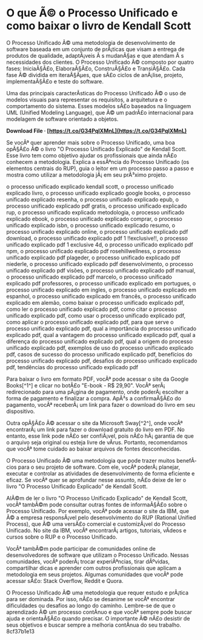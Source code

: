 
 
# O que Ã© o Processo Unificado e como baixar o livro de Kendall Scott
 
O Processo Unificado Ã© uma metodologia de desenvolvimento de software baseada em um conjunto de prÃ¡ticas que visam a entrega de produtos de qualidade, adaptÃ¡veis Ã s mudanÃ§as e que atendam Ã s necessidades dos clientes. O Processo Unificado Ã© composto por quatro fases: IniciaÃ§Ã£o, ElaboraÃ§Ã£o, ConstruÃ§Ã£o e TransiÃ§Ã£o. Cada fase Ã© dividida em iteraÃ§Ãµes, que sÃ£o ciclos de anÃ¡lise, projeto, implementaÃ§Ã£o e teste do software.
 
Uma das principais caracterÃ­sticas do Processo Unificado Ã© o uso de modelos visuais para representar os requisitos, a arquitetura e o comportamento do sistema. Esses modelos sÃ£o baseados na linguagem UML (Unified Modeling Language), que Ã© um padrÃ£o internacional para modelagem de software orientado a objetos.
 
**Download File · [https://t.co/G34PqlXMnL](https://t.co/G34PqlXMnL)**


 
Se vocÃª quer aprender mais sobre o Processo Unificado, uma boa opÃ§Ã£o Ã© o livro "O Processo Unificado Explicado" de Kendall Scott. Esse livro tem como objetivo ajudar os profissionais que ainda nÃ£o conhecem a metodologia. Explica a essÃªncia do Processo Unificado (os elementos centrais do RUP), guia o leitor em um processo passo a passo e mostra como utilizar a metodologia jÃ¡ em seu prÃ³ximo projeto.
 
o processo unificado explicado kendall scott,  o processo unificado explicado livro,  o processo unificado explicado google books,  o processo unificado explicado resenha,  o processo unificado explicado epub,  o processo unificado explicado pdf gratis,  o processo unificado explicado rup,  o processo unificado explicado metodologia,  o processo unificado explicado ebook,  o processo unificado explicado comprar,  o processo unificado explicado isbn,  o processo unificado explicado resumo,  o processo unificado explicado online,  o processo unificado explicado pdf download,  o processo unificado explicado pdf 1 !!exclusive!!,  o processo unificado explicado pdf 1 exclusive 4d,  o processo unificado explicado pdf npm,  o processo unificado explicado pdf rosehillwellness,  o processo unificado explicado pdf plageder,  o processo unificado explicado pdf niederle,  o processo unificado explicado pdf desenvolvimento,  o processo unificado explicado pdf visões,  o processo unificado explicado pdf manual,  o processo unificado explicado pdf marcelo,  o processo unificado explicado pdf professores,  o processo unificado explicado em portugues,  o processo unificado explicado em ingles,  o processo unificado explicado em espanhol,  o processo unificado explicado em francês,  o processo unificado explicado em alemão,  como baixar o processo unificado explicado pdf,  como ler o processo unificado explicado pdf,  como citar o processo unificado explicado pdf,  como usar o processo unificado explicado pdf,  como aplicar o processo unificado explicado pdf,  para que serve o processo unificado explicado pdf,  qual a importância do processo unificado explicado pdf,  qual a vantagem do processo unificado explicado pdf,  qual a diferença do processo unificado explicado pdf,  qual a origem do processo unificado explicado pdf,  exemplos de uso do processo unificado explicado pdf,  casos de sucesso do processo unificado explicado pdf,  benefícios do processo unificado explicado pdf,  desafios do processo unificado explicado pdf,  tendências do processo unificado explicado pdf
 
Para baixar o livro em formato PDF, vocÃª pode acessar o site da Google Books[^1^] e clicar no botÃ£o "E-book - R$ 29,90". VocÃª serÃ¡ redirecionado para uma pÃ¡gina de pagamento, onde poderÃ¡ escolher a forma de pagamento e finalizar a compra. ApÃ³s a confirmaÃ§Ã£o do pagamento, vocÃª receberÃ¡ um link para fazer o download do livro em seu dispositivo.
 
Outra opÃ§Ã£o Ã© acessar o site da Microsoft Sway[^2^], onde vocÃª encontrarÃ¡ um link para fazer o download gratuito do livro em PDF. No entanto, esse link pode nÃ£o ser confiÃ¡vel, pois nÃ£o hÃ¡ garantia de que o arquivo seja original ou esteja livre de vÃ­rus. Portanto, recomendamos que vocÃª tome cuidado ao baixar arquivos de fontes desconhecidas.
 
O Processo Unificado Ã© uma metodologia que pode trazer muitos benefÃ­cios para o seu projeto de software. Com ele, vocÃª poderÃ¡ planejar, executar e controlar as atividades de desenvolvimento de forma eficiente e eficaz. Se vocÃª quer se aprofundar nesse assunto, nÃ£o deixe de ler o livro "O Processo Unificado Explicado" de Kendall Scott.
  
AlÃ©m de ler o livro "O Processo Unificado Explicado" de Kendall Scott, vocÃª tambÃ©m pode consultar outras fontes de informaÃ§Ã£o sobre o Processo Unificado. Por exemplo, vocÃª pode acessar o site da IBM, que Ã© a empresa responsÃ¡vel pelo desenvolvimento do RUP (Rational Unified Process), que Ã© uma versÃ£o comercial e customizÃ¡vel do Processo Unificado. No site da IBM, vocÃª encontrarÃ¡ artigos, tutoriais, vÃ­deos e cursos sobre o RUP e o Processo Unificado.
 
VocÃª tambÃ©m pode participar de comunidades online de desenvolvedores de software que utilizam o Processo Unificado. Nessas comunidades, vocÃª poderÃ¡ trocar experiÃªncias, tirar dÃºvidas, compartilhar dicas e aprender com outros profissionais que aplicam a metodologia em seus projetos. Algumas comunidades que vocÃª pode acessar sÃ£o: Stack Overflow, Reddit e Quora.
 
O Processo Unificado Ã© uma metodologia que requer estudo e prÃ¡tica para ser dominada. Por isso, nÃ£o se desanime se vocÃª encontrar dificuldades ou desafios ao longo do caminho. Lembre-se de que o aprendizado Ã© um processo contÃ­nuo e que vocÃª sempre pode buscar ajuda e orientaÃ§Ã£o quando precisar. O importante Ã© nÃ£o desistir de seus objetivos e buscar sempre a melhoria contÃ­nua do seu trabalho.
 8cf37b1e13
 
